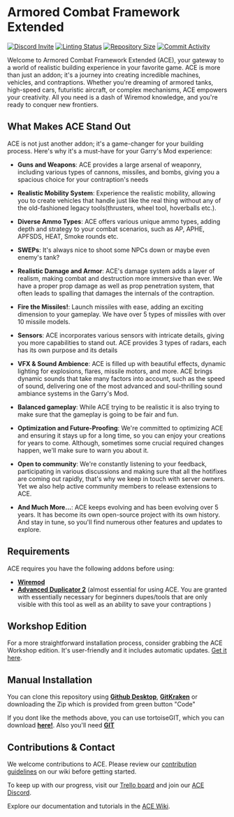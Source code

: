 # Armored Combat Framework Extended
[![Discord Invite](https://img.shields.io/discord/580463055595503646?label=Discord&style=flat-square)](https://discord.gg/Y8aEYU6)
[![Linting Status](https://img.shields.io/github/actions/workflow/status/RedDeadlyCreeper/ArmoredCombatExtended/glualint.yml?branch=master&label=Linter%20Status&style=flat-square)](https://github.com/RedDeadlyCreeper/ArmoredCombatExtended/actions?query=workflow%3AGLuaFixer)
[![Repository Size](https://img.shields.io/github/repo-size/RedDeadlyCreeper/ArmoredCombatExtended?label=Repository%20Size&style=flat-square)](https://github.com/RedDeadlyCreeper/ArmoredCombatExtended)
[![Commit Activity](https://img.shields.io/github/commit-activity/m/RedDeadlyCreeper/ArmoredCombatExtended?label=Commit%20Activity&style=flat-square)](https://github.com/RedDeadlyCreeper/ArmoredCombatExtended/graphs/commit-activity)

Welcome to Armored Combat Framework Extended (ACE), your gateway to a world of realistic building experience in your favorite game. ACE is more than just an addon; it's a journey into creating incredible machines, vehicles, and contraptions. Whether you're dreaming of armored tanks, high-speed cars, futuristic aircraft, or complex mechanisms, ACE empowers your creativity. All you need is a dash of Wiremod knowledge, and you're ready to conquer new frontiers.

## What Makes ACE Stand Out

ACE is not just another addon; it's a game-changer for your building process. Here's why it's a must-have for your Garry's Mod experience:

- **Guns and Weapons**: ACE provides a large arsenal of weaponry, including various types of cannons, missiles, and bombs, giving you a spacious choice for your contraption's needs

- **Realistic Mobility System**: Experience the realistic mobility, allowing you to create vehicles that handle just like the real thing without any of the old-fashioned legacy tools(thrusters, wheel tool, hoverballs etc.).

- **Diverse Ammo Types**: ACE offers various unique ammo types, adding depth and strategy to your combat scenarios, such as AP, APHE, APFSDS, HEAT, Smoke rounds etc.

- **SWEPs**: It's always nice to shoot some NPCs down or maybe even enemy's tank?

- **Realistic Damage and Armor**: ACE's damage system adds a layer of realism, making combat and destruction more immersive than ever. We have a proper prop damage as well as prop penetration system, that often leads to spalling that damages the internals of the contraption.

- **Fire the Missiles!**: Launch missiles with ease, adding an exciting dimension to your gameplay. We have over 5 types of missiles with over 10 missile models.

- **Sensors**: ACE incorporates various sensors with intricate details, giving you more capabilities to stand out. ACE provides 3 types of radars, each has its own purpose and its details

- **VFX & Sound Ambience**: ACE is filled up with beautiful effects, dynamic lighting for explosions, flares, missile motors, and more. ACE brings dynamic sounds that take many factors into account, such as the speed of sound, delivering one of the most advanced and soul-thrilling sound ambiance systems in the Garry's Mod.

- **Balanced gameplay**: While ACE trying to be realistic it is also trying to make sure that the gameplay is going to be fair and fun.

- **Optimization and Future-Proofing**: We're committed to optimizing ACE and ensuring it stays up for a long time, so you can enjoy your creations for years to come. Although, sometimes some crucial required changes happen, we'll make sure to warn you about it.

- **Open to community**: We're constantly listening to your feedback, participating in various discussions and making sure that all the hotifixes are coming out rapidly, that's why we keep in touch with server owners. Yet we also help active community members to release extensions to ACE.

- **And Much More...**: ACE keeps evolving and has been evolving over 5 years. It has become its own open-source project with its own history. And stay in tune, so you'll find numerous other features and updates to explore.


## Requirements

ACE requires you have the following addons before using:

* **[Wiremod](https://steamcommunity.com/workshop/filedetails/?id=160250458)** 
* **[Advanced Duplicator 2](https://steamcommunity.com/sharedfiles/filedetails/?id=773402917&searchtext=advanced+duplicator)** (almost essential for using ACE. You are granted with essentially necessary for beginners dupes/tools that are only visible with this tool as well as an ability to save your contraptions )

## Workshop Edition

For a more straightforward installation process, consider grabbing the ACE Workshop edition. It's user-friendly and it includes automatic updates. [Get it here](https://steamcommunity.com/sharedfiles/filedetails/?id=2512558788).

## Manual Installation

You can clone this repository using **[Github Desktop](https://desktop.github.com/)**, **[GitKraken](https://www.gitkraken.com/)**  or downloading the Zip which is provided from green button "Code"

If you dont like the methods above, you can use tortoiseGIT, which you can download **[here!](https://tortoisegit.org/)**. Also you'll need **[GIT](https://git-scm.com/downloads)**

## Contributions & Contact

We welcome contributions to ACE. Please review our [contribution guidelines](https://github.com/RedDeadlyCreeper/ArmoredCombatExtended/wiki/General-Coding-and-Style-Guidelines) on our wiki before getting started.

To keep up with our progress, visit our [Trello board](https://trello.com/b/AW6lxk7z/ace-development) and join our [ACE Discord](https://discord.gg/Y8aEYU6).

Explore our documentation and tutorials in the [ACE Wiki](https://github.com/RedDeadlyCreeper/ArmoredCombatExtended/wiki).


